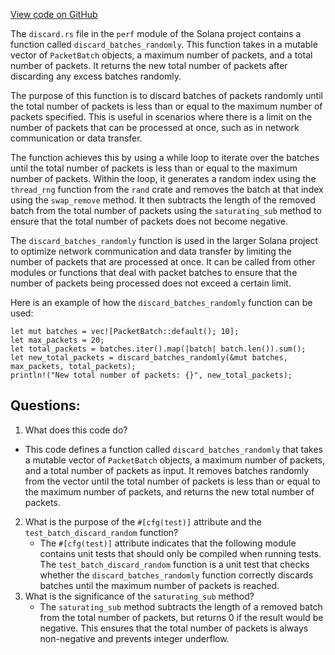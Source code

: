 [View code on GitHub](https://github.com/solana-labs/solana/blob/master/perf/src/discard.rs)

The `discard.rs` file in the `perf` module of the Solana project contains a function called `discard_batches_randomly`. This function takes in a mutable vector of `PacketBatch` objects, a maximum number of packets, and a total number of packets. It returns the new total number of packets after discarding any excess batches randomly.

The purpose of this function is to discard batches of packets randomly until the total number of packets is less than or equal to the maximum number of packets specified. This is useful in scenarios where there is a limit on the number of packets that can be processed at once, such as in network communication or data transfer.

The function achieves this by using a while loop to iterate over the batches until the total number of packets is less than or equal to the maximum number of packets. Within the loop, it generates a random index using the `thread_rng` function from the `rand` crate and removes the batch at that index using the `swap_remove` method. It then subtracts the length of the removed batch from the total number of packets using the `saturating_sub` method to ensure that the total number of packets does not become negative.

The `discard_batches_randomly` function is used in the larger Solana project to optimize network communication and data transfer by limiting the number of packets that are processed at once. It can be called from other modules or functions that deal with packet batches to ensure that the number of packets being processed does not exceed a certain limit.

Here is an example of how the `discard_batches_randomly` function can be used:

```
let mut batches = vec![PacketBatch::default(); 10];
let max_packets = 20;
let total_packets = batches.iter().map(|batch| batch.len()).sum();
let new_total_packets = discard_batches_randomly(&mut batches, max_packets, total_packets);
println!("New total number of packets: {}", new_total_packets);
```
## Questions: 
 1. What does this code do?
   - This code defines a function called `discard_batches_randomly` that takes a mutable vector of `PacketBatch` objects, a maximum number of packets, and a total number of packets as input. It removes batches randomly from the vector until the total number of packets is less than or equal to the maximum number of packets, and returns the new total number of packets.
2. What is the purpose of the `#[cfg(test)]` attribute and the `test_batch_discard_random` function?
   - The `#[cfg(test)]` attribute indicates that the following module contains unit tests that should only be compiled when running tests. The `test_batch_discard_random` function is a unit test that checks whether the `discard_batches_randomly` function correctly discards batches until the maximum number of packets is reached.
3. What is the significance of the `saturating_sub` method?
   - The `saturating_sub` method subtracts the length of a removed batch from the total number of packets, but returns 0 if the result would be negative. This ensures that the total number of packets is always non-negative and prevents integer underflow.